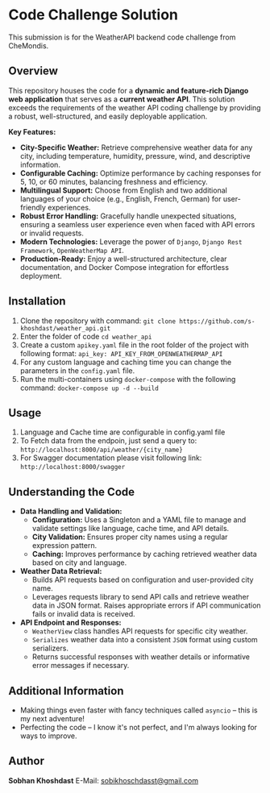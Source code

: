 # Code Challenge Solution

This submission is for the WeatherAPI backend code challenge from CheMondis.

## Overview

This repository houses the code for a **dynamic and feature-rich Django web application** that serves as a **current weather API**. This solution exceeds the requirements of the weather API coding challenge by providing a robust, well-structured, and easily deployable application.

**Key Features:**

-   **City-Specific Weather:** Retrieve comprehensive weather data for any city, including temperature, humidity, pressure, wind, and descriptive information.
-   **Configurable Caching:** Optimize performance by caching responses for 5, 10, or 60 minutes, balancing freshness and efficiency.
-   **Multilingual Support:** Choose from English and two additional languages of your choice (e.g., English, French, German) for user-friendly experiences.
-   **Robust Error Handling:** Gracefully handle unexpected situations, ensuring a seamless user experience even when faced with API errors or invalid requests.
-   **Modern Technologies:** Leverage the power of `Django`, `Django Rest Framework`, `OpenWeatherMap API`.
-   **Production-Ready:** Enjoy a well-structured architecture, clear documentation, and Docker Compose integration for effortless deployment.

## Installation

 1. Clone the repository with command: `git clone https://github.com/s-khoshdast/weather_api.git`
 2. Enter the folder of code `cd weather_api`
 4. Create a custom `apikey.yaml` file in the root folder of the project with following format: `api_key: API_KEY_FROM_OPENWEATHERMAP_API`
 5. For any custom language and caching time you can change the parameters in the `config.yaml` file.
 6. Run the multi-containers using `docker-compose` with the following command:  `docker-compose up -d --build`

## Usage
 1. Language and Cache time are configurable in config.yaml file
 2. To Fetch data from the endpoin, just send a query to: `http://localhost:8000/api/weather/{city_name}`
 3. For Swagger documentation please visit following link: `http://localhost:8000/swagger`


## Understanding the Code

 - **Data Handling and Validation:**
	 - **Configuration:** Uses a Singleton and a YAML file to manage and validate settings like language, cache time, and API details.
	 - **City Validation:** Ensures proper city names using a regular expression pattern.
	 - **Caching:** Improves performance by caching retrieved weather data based on city and language.
 - **Weather Data Retrieval:**
	 - Builds API requests based on configuration and user-provided city name.
	 - Leverages requests library to send API calls and retrieve weather data in JSON format. Raises appropriate errors if API communication fails or invalid data is received.
 - **API Endpoint and Responses:**
	 - `WeatherView` class handles API requests for specific city weather.
	 - `Serializes` weather data into a consistent `JSON` format using custom serializers.
	 - Returns successful responses with weather details or informative error messages if necessary.

## Additional Information

 - Making things even faster with fancy techniques called `asyncio` – this is my next  adventure!
 - Perfecting the code – I know it's not perfect, and I'm always looking for ways to improve.

## Author

**Sobhan Khoshdast**
E-Mail: sobikhoschdasst@gmail.com
